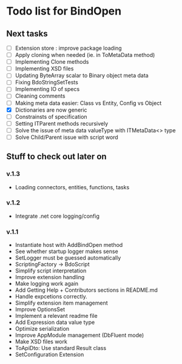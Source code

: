 Todo list for BindOpen
====

## Next tasks

- [ ] Extension store : improve package loading
- [ ] Apply cloning when needed (ie. in ToMetaData method)
- [ ] Implementing Clone methods
- [ ] Implementing XSD files
- [ ] Updating ByteArray scalar to Binary object meta data
- [ ] Fixing BdoStringSetTests 
- [ ] Implementing IO of specs
- [ ] Cleaning comments
- [ ] Making meta data easier: Class vs Entity, Config vs Object
- [X] Dictionaries are now generic
- [ ] Constrainsts of specification
- [ ] Setting ITParent methods recursively
- [ ] Solve the issue of meta data valueType with ITMetaData<> type
- [ ] Solve Child/Parent issue with script word

## Stuff to check out later on

### v.1.3
* Loading connectors, entities, functions, tasks

### v.1.2
* Integrate .net core logging/config

### v.1.1

* Instantiate host with AddBindOpen method
* See whether startup logger makes sense
* SetLogger must be guessed automatically
* ScriptingFactory -> BdoScript
* Simplify script interpretation
* Improve extension handling
* Make logging work again
* Add Getting Help + Contributors sections in README.md
* Handle expcetions correctly.
* Simplify extension item management
* Improve OptionsSet 
* Implement a relevant readme file
* Add Expression data value type
* Optimize serialization
* Improve AppModule management (DbFluent mode)
* Make XSD files work
* ToApiDto: Use standard Result class
* SetConfiguration Extension



